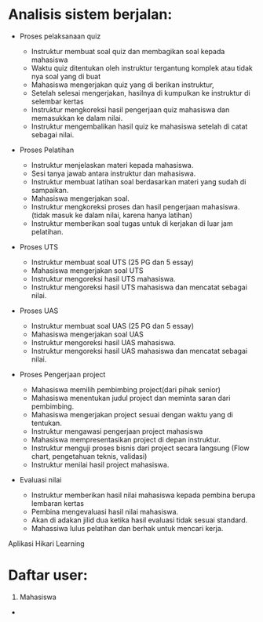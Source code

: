 # Analisis sistem berjalan:
- Proses pelaksanaan quiz
  - Instruktur membuat soal quiz dan membagikan soal kepada mahasiswa
  - Waktu quiz ditentukan oleh instruktur tergantung komplek atau tidak nya soal yang di buat
  - Mahasiswa mengerjakan quiz yang di berikan instruktur,  
  - Setelah selesai mengerjakan, hasilnya di kumpulkan ke instruktur di selembar kertas
  - Instruktur mengkoreksi hasil pengerjaan quiz mahasiswa dan memasukkan ke dalam nilai.
  - Instruktur mengembalikan  hasil quiz ke mahasiswa setelah di catat sebagai nilai.

- Proses Pelatihan
  - Instruktur menjelaskan materi kepada mahasiswa.
  - Sesi tanya jawab antara instruktur dan mahasiswa.
  - Instruktur membuat latihan soal berdasarkan materi yang sudah di sampaikan.
  - Mahasiswa mengerjakan soal.
  - Instruktur mengkoreksi proses dan hasil pengerjaan mahasiswa. (tidak masuk ke dalam nilai, karena hanya latihan)
  - Instruktur memberikan soal tugas untuk di kerjakan di luar jam pelatihan.
 
- Proses UTS
  - Instruktur membuat soal UTS (25 PG dan 5 essay)
  - Mahasiswa mengerjakan soal UTS
  - Instruktur mengoreksi hasil UTS mahasiswa.
  - Instruktur mengoreksi hasil UTS mahasiswa dan mencatat sebagai nilai.

- Proses UAS
  - Instruktur membuat soal UAS (25 PG dan 5 essay)
  - Mahasiswa mengerjakan soal UAS
  - Instruktur mengoreksi hasil UAS mahasiswa.
  - Instruktur mengoreksi hasil UAS mahasiswa dan mencatat sebagai nilai.

- Proses Pengerjaan project
  - Mahasiswa memilih pembimbing project(dari pihak senior)
  - Mahasiswa menentukan judul project dan meminta saran dari pembimbing.
  - Mahasiswa mengerjakan project sesuai dengan waktu yang di tentukan. 
  - Instruktur mengawasi pengerjaan project mahasiswa
  - Mahasiswa mempresentasikan project di depan instruktur.
  - Instruktur menguji proses bisnis dari project secara langsung (Flow chart, pengetahuan teknis, validasi)
  - Instruktur menilai hasil project mahasiswa.
  
- Evaluasi nilai
  - Instruktur memberikan hasil nilai mahasiswa kepada pembina berupa lembaran kertas
  - Pembina mengevaluasi hasil nilai mahasiswa.
  - Akan di adakan jilid dua ketika hasil evaluasi tidak sesuai standard.
  - Mahassiwa lulus pelatihan dan berhak untuk mencari kerja.

Aplikasi Hikari Learning

# Daftar user:
1. Mahasiswa
  - 
